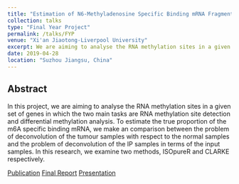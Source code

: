 ```yaml
---
title: "Estimation of N6-Methyladenosine Specific Binding mRNA Fragment Proportion"
collection: talks
type: "Final Year Project"
permalink: /talks/FYP
venue: "Xi'an Jiaotong-Liverpool University"
excerpt: We are aiming to analyse the RNA methylation sites in a given set of genes in which the two main tasks are RNA methylation site detection and differential methylation analysis.
date: 2019-04-28
location: "Suzhou Jiangsu, China"
---
```


## Abstract
In this project, we are aiming to analyse the RNA methylation sites in a given set of genes in which the two main tasks are RNA methylation site detection and differential methylation analysis. To estimate the true proportion of the m6A specific binding mRNA, we make
an comparison between the problem of deconvolution of the tumour samples with respect to the normal samples and the problem of deconvolution of the IP samples in terms of the input samples. In this research, we examine two methods, ISOpureR
and CLARKE respectively.

[Publication](/publications/m6A)
[Final Report](http://jingxuanbao.github.io/files/FYP_Final_Report.pdf)
[Presentation](http://jingxuanbao.github.io/files/1509561_Jingxuan_Bao_Presentation.pdf)
